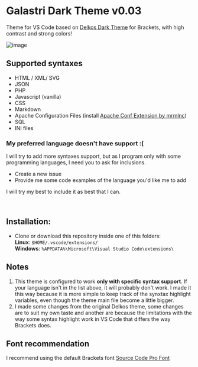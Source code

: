 # Galastri Dark Theme v0.03
Theme for VS Code based on [Delkos Dark Theme](https://github.com/David5i6/Brackets-Delkos-Dark-Theme) for Brackets, with high contrast and strong colors!

![image](https://user-images.githubusercontent.com/49572917/113118009-68fecf00-91e5-11eb-86cd-a3bbfc3030eb.png)

## Supported syntaxes
- HTML / XML/ SVG
- JSON
- PHP
- Javascript (vanilla)
- CSS
- Markdown
- Apache Configuration Files (install [Apache Conf Extension by mrmlnc](https://marketplace.visualstudio.com/items?itemName=mrmlnc.vscode-apache))
- SQL
- INI files

### My preferred language doesn't have support :(
I will try to add more syntaxes support, but as I program only with some programming languages, I need you to ask for inclusions.
- Create a new issue
- Provide me some code examples of the language you'd like me to add

I will try my best to include it as best that I can.

<br>

## Installation:
- Clone or download this repository inside one of this folders:<br>
  **Linux**: `$HOME/.vscode/extensions/`<br>
  **Windows**: `%APPDATA%\Microsoft\Visual Studio Code\extensions\`

## Notes
1. This theme is configured to work **only with specific syntax support**. If your language isn't in the list above, it will probably don't work. I made it this way because it is more simple to keep track of the synxtax highlight variables, even though the theme main file become a little bigger.
2. I made some changes from the original Delkos theme, some changes are to suit my own taste and another are because the limitations with the way some syntax highlight work in VS Code that differs the way Brackets does.

## Font recommendation
I recommend using the default Brackets font [Source Code Pro Font](https://github.com/adobe-fonts/source-code-pro)
